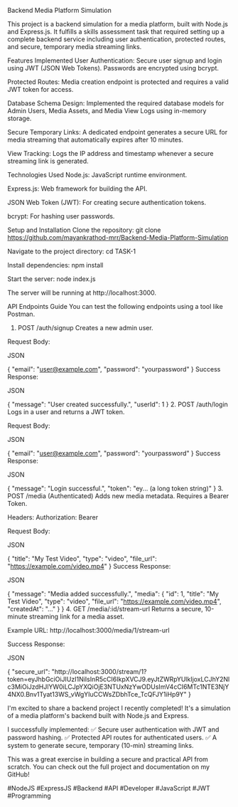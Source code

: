 Backend Media Platform Simulation

This project is a backend simulation for a media platform, built with Node.js and Express.js. It fulfills a skills assessment task that required setting up a complete backend service including user authentication, protected routes, and secure, temporary media streaming links.

Features Implemented
User Authentication: Secure user signup and login using JWT (JSON Web Tokens). Passwords are encrypted using bcrypt.

Protected Routes: Media creation endpoint is protected and requires a valid JWT token for access.

Database Schema Design: Implemented the required database models for Admin Users, Media Assets, and Media View Logs using in-memory storage.

Secure Temporary Links: A dedicated endpoint generates a secure URL for media streaming that automatically expires after 10 minutes.

View Tracking: Logs the IP address and timestamp whenever a secure streaming link is generated.

Technologies Used
Node.js: JavaScript runtime environment.

Express.js: Web framework for building the API.

JSON Web Token (JWT): For creating secure authentication tokens.

bcrypt: For hashing user passwords.

Setup and Installation
Clone the repository: git clone <https://github.com/mayankrathod-mrr/Backend-Media-Platform-Simulation>

Navigate to the project directory: cd TASK-1

Install dependencies: npm install

Start the server: node index.js

The server will be running at http://localhost:3000.

API Endpoints Guide
You can test the following endpoints using a tool like Postman.

1. POST /auth/signup
Creates a new admin user.

Request Body:

JSON

{
    "email": "user@example.com",
    "password": "yourpassword"
}
Success Response:

JSON

{
    "message": "User created successfully.",
    "userId": 1
}
2. POST /auth/login
Logs in a user and returns a JWT token.

Request Body:

JSON

{
    "email": "user@example.com",
    "password": "yourpassword"
}
Success Response:

JSON

{
    "message": "Login successful.",
    "token": "ey... (a long token string)"
}
3. POST /media (Authenticated)
Adds new media metadata. Requires a Bearer Token.

Headers:
Authorization: Bearer <your-jwt-token>

Request Body:

JSON

{
    "title": "My Test Video",
    "type": "video",
    "file_url": "https://example.com/video.mp4"
}
Success Response:

JSON

{
    "message": "Media added successfully.",
    "media": {
        "id": 1,
        "title": "My Test Video",
        "type": "video",
        "file_url": "https://example.com/video.mp4",
        "createdAt": "..."
    }
}
4. GET /media/:id/stream-url
Returns a secure, 10-minute streaming link for a media asset.

Example URL: http://localhost:3000/media/1/stream-url

Success Response:

JSON

{
    "secure_url": "http://localhost:3000/stream/1?token=eyJhbGciOiJIUzI1NiIsInR5cCI6IkpXVCJ9.eyJtZWRpYUlkIjoxLCJhY2Nlc3MiOiJzdHJlYW0iLCJpYXQiOjE3NTUxNzYwODUsImV4cCI6MTc1NTE3NjY4NX0.Bnv1Tyat13WS_vWgYIuCCWsZDbhTce_TcQFJY1iHp9Y"
}

I'm excited to share a backend project I recently completed! It's a simulation of a media platform's backend built with Node.js and Express.

I successfully implemented:
✅ Secure user authentication with JWT and password hashing.
✅ Protected API routes for authenticated users.
✅ A system to generate secure, temporary (10-min) streaming links.

This was a great exercise in building a secure and practical API from scratch. You can check out the full project and documentation on my GitHub!

#NodeJS #ExpressJS #Backend #API #Developer #JavaScript #JWT #Programming







